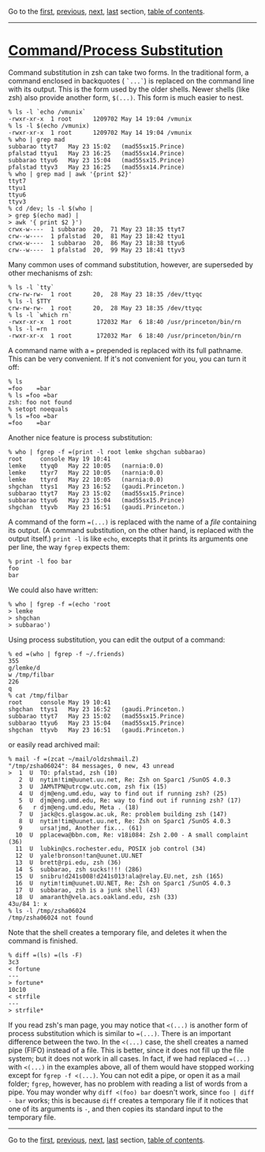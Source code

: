 Go to the [first](intro_1.html), [previous](intro_6.html), [next](intro_8.html), [last](intro_21.html) section, [table of contents](intro_toc.html).

* * *

# [Command/Process Substitution](intro_toc.html\#SEC7)

Command substitution in zsh can take two forms. In the traditional
form, a command enclosed in backquotes ( `` `...` ``) is replaced on the
command line with its output. This is the form used by the older
shells. Newer shells (like zsh) also provide another form,
`$(...)`. This form is much easier to nest.

```
% ls -l `echo /vmunix`
-rwxr-xr-x  1 root      1209702 May 14 19:04 /vmunix
% ls -l $(echo /vmunix)
-rwxr-xr-x  1 root      1209702 May 14 19:04 /vmunix
% who | grep mad
subbarao ttyt7   May 23 15:02   (mad55sx15.Prince)
pfalstad ttyu1   May 23 16:25   (mad55sx14.Prince)
subbarao ttyu6   May 23 15:04   (mad55sx15.Prince)
pfalstad ttyv3   May 23 16:25   (mad55sx14.Prince)
% who | grep mad | awk '{print $2}'
ttyt7
ttyu1
ttyu6
ttyv3
% cd /dev; ls -l $(who |
> grep $(echo mad) |
> awk '{ print $2 }')
crwx-w----  1 subbarao  20,  71 May 23 18:35 ttyt7
crw--w----  1 pfalstad  20,  81 May 23 18:42 ttyu1
crwx-w----  1 subbarao  20,  86 May 23 18:38 ttyu6
crw--w----  1 pfalstad  20,  99 May 23 18:41 ttyv3

```

Many common uses of command substitution, however, are superseded by
other mechanisms of zsh:

```
% ls -l `tty`
crw-rw-rw-  1 root      20,  28 May 23 18:35 /dev/ttyqc
% ls -l $TTY
crw-rw-rw-  1 root      20,  28 May 23 18:35 /dev/ttyqc
% ls -l `which rn`
-rwxr-xr-x  1 root       172032 Mar  6 18:40 /usr/princeton/bin/rn
% ls -l =rn
-rwxr-xr-x  1 root       172032 Mar  6 18:40 /usr/princeton/bin/rn

```

A command name with a `=` prepended is replaced with its full
pathname. This can be very convenient. If it's not convenient for you,
you can turn it off:

```
% ls
=foo    =bar
% ls =foo =bar
zsh: foo not found
% setopt noequals
% ls =foo =bar
=foo    =bar

```

Another nice feature is process substitution:

```
% who | fgrep -f =(print -l root lemke shgchan subbarao)
root     console May 19 10:41
lemke    ttyq0   May 22 10:05   (narnia:0.0)
lemke    ttyr7   May 22 10:05   (narnia:0.0)
lemke    ttyrd   May 22 10:05   (narnia:0.0)
shgchan  ttys1   May 23 16:52   (gaudi.Princeton.)
subbarao ttyt7   May 23 15:02   (mad55sx15.Prince)
subbarao ttyu6   May 23 15:04   (mad55sx15.Prince)
shgchan  ttyvb   May 23 16:51   (gaudi.Princeton.)

```

A command of the form `=(...)` is replaced with the name of a
_file_ containing its output. (A command substitution, on the
other hand, is replaced with the output itself.) `print -l` is
like `echo`, excepts that it prints its arguments one per line, the
way `fgrep` expects them:

```
% print -l foo bar
foo
bar

```

We could also have written:

```
% who | fgrep -f =(echo 'root
> lemke
> shgchan
> subbarao')

```

Using process substitution, you can edit the output of a command:

```
% ed =(who | fgrep -f ~/.friends)
355
g/lemke/d
w /tmp/filbar
226
q
% cat /tmp/filbar
root     console May 19 10:41
shgchan  ttys1   May 23 16:52   (gaudi.Princeton.)
subbarao ttyt7   May 23 15:02   (mad55sx15.Prince)
subbarao ttyu6   May 23 15:04   (mad55sx15.Prince)
shgchan  ttyvb   May 23 16:51   (gaudi.Princeton.)

```

or easily read archived mail:

```
% mail -f =(zcat ~/mail/oldzshmail.Z)
"/tmp/zsha06024": 84 messages, 0 new, 43 unread
>  1  U  TO: pfalstad, zsh (10)
   2  U  nytim!tim@uunet.uu.net, Re: Zsh on Sparc1 /SunOS 4.0.3
   3  U  JAM%TPN@utrcgw.utc.com, zsh fix (15)
   4  U  djm@eng.umd.edu, way to find out if running zsh? (25)
   5  U  djm@eng.umd.edu, Re: way to find out if running zsh? (17)
   6   r djm@eng.umd.edu, Meta . (18)
   7  U  jack@cs.glasgow.ac.uk, Re: problem building zsh (147)
   8  U  nytim!tim@uunet.uu.net, Re: Zsh on Sparc1 /SunOS 4.0.3
   9     ursa!jmd, Another fix... (61)
  10  U  pplacewa@bbn.com, Re: v18i084: Zsh 2.00 - A small complaint (36)
  11  U  lubkin@cs.rochester.edu, POSIX job control (34)
  12  U  yale!bronson!tan@uunet.UU.NET
  13  U  brett@rpi.edu, zsh (36)
  14  S  subbarao, zsh sucks!!!! (286)
  15  U  snibru!d241s008!d241s013!ala@relay.EU.net, zsh (165)
  16  U  nytim!tim@uunet.UU.NET, Re: Zsh on Sparc1 /SunOS 4.0.3
  17  U  subbarao, zsh is a junk shell (43)
  18  U  amaranth@vela.acs.oakland.edu, zsh (33)
43u/84 1: x
% ls -l /tmp/zsha06024
/tmp/zsha06024 not found

```

Note that the shell creates a temporary file, and deletes it when the
command is finished.

```
% diff =(ls) =(ls -F)
3c3
< fortune
---
> fortune*
10c10
< strfile
---
> strfile*

```

If you read zsh's man page, you may notice that `<(...)` is another
form of process substitution which is similar to `=(...)`. There
is an important difference between the two. In the `<(...)` case,
the shell creates a named pipe (FIFO) instead of a file. This is
better, since it does not fill up the file system; but it does not work
in all cases. In fact, if we had replaced `=(...)` with
`<(...)` in the examples above, all of them would have stopped
working except for `fgrep -f <(...)`. You can not edit a pipe, or
open it as a mail folder; `fgrep`, however, has no problem with
reading a list of words from a pipe. You may wonder why `diff
<(foo) bar` doesn't work, since `foo | diff - bar` works; this is
because `diff` creates a temporary file if it notices that one of
its arguments is `-`, and then copies its standard input to the
temporary file.

* * *

Go to the [first](intro_1.html), [previous](intro_6.html), [next](intro_8.html), [last](intro_21.html) section, [table of contents](intro_toc.html).

